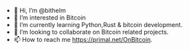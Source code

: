 - 👋 Hi, I’m @bithelm
- 👀 I’m interested in Bitcoin
- 🌱 I’m currently learning Python,Rust & bitcoin development.
- 💞️ I’m looking to collaborate on Bitcoin related projects.
- 📫 How to reach me https://primal.net/OnBitcoin.

<!---
bithelm/bithelm is a ✨ special ✨ repository because its `README.md` (this file) appears on your GitHub profile.
You can click the Preview link to take a look at your changes.
--->
